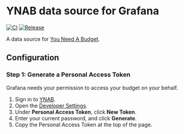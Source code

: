 # YNAB data source for Grafana

[![CI](https://github.com/marcusolsson/grafana-ynab-datasource/actions/workflows/ci.yml/badge.svg)](https://github.com/marcusolsson/grafana-ynab-datasource/actions/workflows/ci.yml)
[![Release](https://github.com/marcusolsson/grafana-ynab-datasource/actions/workflows/release.yml/badge.svg)](https://github.com/marcusolsson/grafana-ynab-datasource/actions/workflows/release.yml)

A data source for [You Need A Budget](https://youneedabudget.com).

## Configuration

### Step 1: Generate a Personal Access Token

Grafana needs your permission to access your budget on your behalf.

1. Sign in to [YNAB](https://app.youneedabudget.com).
1. Open the [Developer Settings](https://app.youneedabudget.com/settings/developer).
1. Under **Personal Access Token**, click **New Token**.
1. Enter your current password, and click **Generate**.
1. Copy the Personal Access Token at the top of the page.

